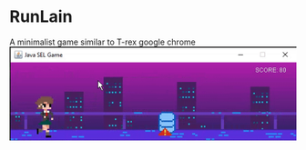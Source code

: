 # RunLain
A minimalist game similar to T-rex google chrome
![Gameplay demo](./docs/demo/gameplay.gif)

